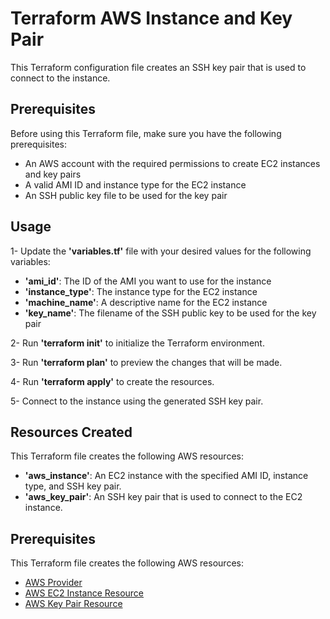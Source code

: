 # Terraform AWS Instance and Key Pair

This Terraform configuration file creates an SSH key pair that is used to connect to the instance.


## Prerequisites

Before using this Terraform file, make sure you have the following prerequisites:

-    An AWS account with the required permissions to create EC2 instances and key pairs
-    A valid AMI ID and instance type for the EC2 instance
-    An SSH public key file to be used for the key pair


## Usage

1-    Update the **'variables.tf'** file with your desired values for the following variables:
-    **'ami_id'**: The ID of the AMI you want to use for the instance
-    **'instance_type'**: The instance type for the EC2 instance
-    **'machine_name'**: A descriptive name for the EC2 instance
-    **'key_name'**: The filename of the SSH public key to be used for the key pair

2-    Run **'terraform init'** to initialize the Terraform environment.

3-    Run **'terraform plan'** to preview the changes that will be made.

4-    Run **'terraform apply'** to create the resources.

5-    Connect to the instance using the generated SSH key pair.



## Resources Created

This Terraform file creates the following AWS resources:

-    **'aws_instance'**: An EC2 instance with the specified AMI ID, instance type, and SSH key pair.
-    **'aws_key_pair'**: An SSH key pair that is used to connect to the EC2 instance.


## Prerequisites

This Terraform file creates the following AWS resources:

-    [AWS Provider](https://registry.terraform.io/providers/hashicorp/aws/latest/docs)
-    [AWS EC2 Instance Resource](https://registry.terraform.io/providers/hashicorp/aws/latest/docs/resources/instance)
-    [AWS Key Pair Resource](https://registry.terraform.io/providers/hashicorp/aws/latest/docs/resources/key_pair)


